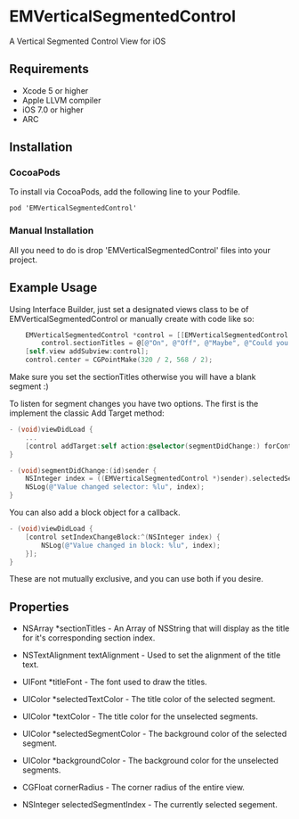 EMVerticalSegmentedControl
==========

A Vertical Segmented Control View for iOS

## Requirements
* Xcode 5 or higher
* Apple LLVM compiler
* iOS 7.0 or higher
* ARC

## Installation

### CocoaPods

To install via CocoaPods, add the following line to your Podfile.

``
pod 'EMVerticalSegmentedControl'
``

### Manual Installation

All you need to do is drop 'EMVerticalSegmentedControl' files into your project.

## Example Usage

Using Interface Builder, just set a designated views class to be of EMVerticalSegmentedControl or manually create with code like so:

```objective-c
    EMVerticalSegmentedControl *control = [[EMVerticalSegmentedControl alloc] initWithFrame:CGRectMake(0, 0, 150, 140)];
        control.sectionTitles = @[@"On", @"Off", @"Maybe", @"Could you repeat?"];
    [self.view addSubview:control];
    control.center = CGPointMake(320 / 2, 568 / 2);
```

Make sure you set the sectionTitles otherwise you will have a blank segment :)

To listen for segment changes you have two options. The first is the implement the classic Add Target method:

```objective-c
- (void)viewDidLoad {
    ...
    [control addTarget:self action:@selector(segmentDidChange:) forControlEvents:UIControlEventValueChanged];
}

- (void)segmentDidChange:(id)sender {
    NSInteger index = ((EMVerticalSegmentedControl *)sender).selectedSegmentIndex;
    NSLog(@"Value changed selector: %lu", index);
}
```

You can also add a block object for a callback.

```objective-c
- (void)viewDidLoad {
    [control setIndexChangeBlock:^(NSInteger index) {
        NSLog(@"Value changed in block: %lu", index);
    }];
}
```

These are not mutually exclusive, and you can use both if you desire.

## Properties

* NSArray *sectionTitles - An Array of NSString that will display as the title for it's corresponding section index.

* NSTextAlignment textAlignment - Used to set the alignment of the title text.

* UIFont *titleFont - The font used to draw the titles.

* UIColor *selectedTextColor - The title color of the selected segment.

* UIColor *textColor - The title color for the unselected segments.

* UIColor *selectedSegmentColor - The background color of the selected segment.

* UIColor *backgroundColor - The background color for the unselected segments.

* CGFloat cornerRadius - The corner radius of the entire view.

* NSInteger selectedSegmentIndex - The currently selected segement.
